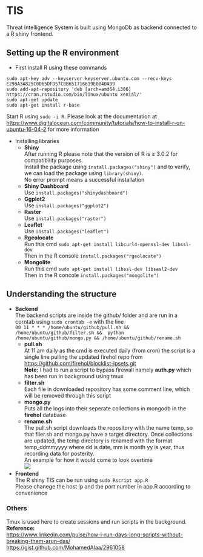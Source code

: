 # TIS
Threat Intelligence System is built using MongoDb as backend connected to a R shiny frontend.  
## Setting up the R environment 
- First install R using these commands
```
sudo apt-key adv --keyserver keyserver.ubuntu.com --recv-keys E298A3A825C0D65DFD57CBB651716619E084DAB9
sudo add-apt-repository 'deb [arch=amd64,i386] https://cran.rstudio.com/bin/linux/ubuntu xenial/'
sudo apt-get update
sudo apt-get install r-base
```
Start R using `sudo -i R`. Please look at the documentation at https://www.digitalocean.com/community/tutorials/how-to-install-r-on-ubuntu-16-04-2 for more information  
- Installing libraries
  * **Shiny**  
  After running R please note that the version of R is ≥ 3.0.2 for compatibility purposes.  
  Install the package using `install.packages("shiny")` and to verify, we can load the package using `library(shiny)`.   
  No error prompt means a successful installation
  * **Shiny Dashboard**  
  Use `install.packages("shinydashboard")`  
  * **Ggplot2**  
  Use `install.packages("ggplot2")`  
  * **Raster**  
  Use `install.packages("raster")`  
  * **Leaflet**  
  Use `install.packages("leaflet")`
  * **Rgeolocate**  
  Run this cmd `sudo apt-get install libcurl4-openssl-dev libssl-dev`  
  Then in the R console `install.packages("rgeolocate")`
  * **Mongolite**  
  Run this cmd `sudo apt-get install libssl-dev libsasl2-dev`  
  Then in the R concole `install.packages("mongolite")`
  
## Understanding the structure  
* **Backend**  
The backend scripts are inside the github/ folder and are run in a corntab using `sudo crontab -e` with the line  
`00 11 * * * /home/ubuntu/github/pull.sh && /home/ubuntu/github/filter.sh &&  python /home/ubuntu/github/mongo.py && /home/ubuntu/github/rename.sh`  
  * **pull.sh**  
  At 11 am daily as the cmd is executed daily (from cron) the script is a single line pulling the updated firehol repo from https://github.com/firehol/blocklist-ipsets.git  
  **Note:** I had to run a script to bypass firewall namely **auth.py** which has been run in background using tmux  
  * **filter.sh**  
  Each file in downloaded repository has some comment line, which will be removed through this script  
  * **mongo.py**  
  Puts all the logs into their seperate collections in mongodb in the **firehol** database
  * **rename.sh**  
  The pull.sh script downloads the repository with the name temp, so that filer.sh and mongo.py have a target directory. Once collections are updated, the temp directory is renamed with the format temp_ddmmyyyy where dd is date, mm is month yy is year, thus recording data for posterity.  
  An example for how it would come to look overtime  
  ![](https://github.com/akashrajr1/TIS/blob/master/db_setup.PNG?raw=true)
* **Frontend**  
The R shiny TIS can be run using `sudo Rscript app.R`  
Please chanege the host ip and the port number in app.R according to convenience  

### Others
Tmux is used here to create sessions and run scripts in the background.  
**Reference:**  
https://www.linkedin.com/pulse/how-i-run-days-long-scripts-without-breaking-them-arun-das/  
https://gist.github.com/MohamedAlaa/2961058
